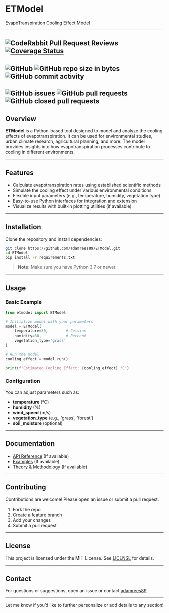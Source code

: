 # ETModel
EvapoTranspiration Cooling Effect Model

------
![CodeRabbit Pull Request Reviews](https://img.shields.io/coderabbit/prs/github/adamrees89/ETModel?utm_source=oss&utm_medium=github&utm_campaign=adamrees89%2FETModel&labelColor=171717&color=FF570A&link=https%3A%2F%2Fcoderabbit.ai&label=CodeRabbit+Reviews)
[![Coverage Status](https://coveralls.io/repos/github/adamrees89/ETModel/badge.svg?branch=main)](https://coveralls.io/github/adamrees89/ETModel?branch=main)
------
![GitHub](https://img.shields.io/github/license/adamrees89/ETModel.svg)
![GitHub repo size in bytes](https://img.shields.io/github/repo-size/adamrees89/ETModel.svg)
![GitHub commit activity](https://img.shields.io/github/commit-activity/w/adamrees89/ETModel.svg)
------
![GitHub issues](https://img.shields.io/github/issues/adamrees89/ETModel.svg)
![GitHub pull requests](https://img.shields.io/github/issues-pr/adamrees89/ETModel.svg)
![GitHub closed pull requests](https://img.shields.io/github/issues-pr-closed/adamrees89/ETModel.svg)
------

## Overview

**ETModel** is a Python-based tool designed to model and analyze the cooling effects of evapotranspiration. It can be used for environmental studies, urban climate research, agricultural planning, and more. The model provides insights into how evapotranspiration processes contribute to cooling in different environments.

---

## Features

- Calculate evapotranspiration rates using established scientific methods
- Simulate the cooling effect under various environmental conditions
- Flexible input parameters (e.g., temperature, humidity, vegetation type)
- Easy-to-use Python interfaces for integration and extension
- Visualize results with built-in plotting utilities (if available)

---

## Installation

Clone the repository and install dependencies:

```bash
git clone https://github.com/adamrees89/ETModel.git
cd ETModel
pip install -r requirements.txt
```

> **Note:** Make sure you have Python 3.7 or newer.

---

## Usage

### Basic Example

```python
from etmodel import ETModel

# Initialize model with your parameters
model = ETModel(
    temperature=30,        # Celsius
    humidity=60,           # Percent
    vegetation_type='grass'
)

# Run the model
cooling_effect = model.run()

print(f"Estimated Cooling Effect: {cooling_effect} °C")
```

### Configuration

You can adjust parameters such as:
- **temperature** (°C)
- **humidity** (%)
- **wind_speed** (m/s)
- **vegetation_type** (e.g., 'grass', 'forest')
- **soil_moisture** (optional)

---

## Documentation

- [API Reference](docs/API.md) (If available)
- [Examples](examples/) (If available)
- [Theory & Methodology](docs/METHOD.md) (If available)

---

## Contributing

Contributions are welcome! Please open an issue or submit a pull request.

1. Fork the repo
2. Create a feature branch
3. Add your changes
4. Submit a pull request

---

## License

This project is licensed under the MIT License. See [LICENSE](LICENSE) for details.

---

## Contact

For questions or suggestions, open an issue or contact [adamrees89](https://github.com/adamrees89).

---

Let me know if you’d like to further personalize or add details to any section!
